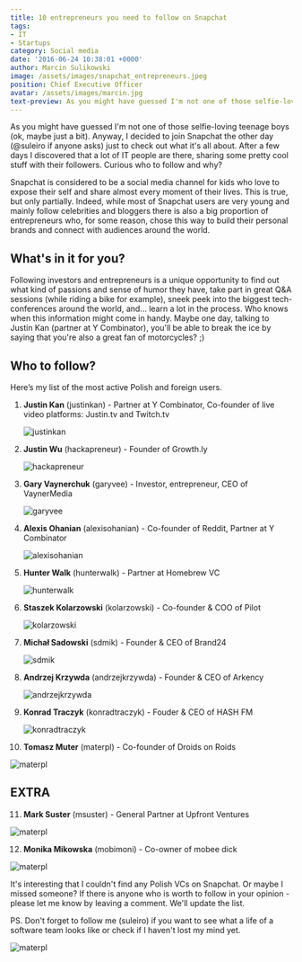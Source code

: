 ```yaml
---
title: 10 entrepreneurs you need to follow on Snapchat
tags:
- IT
- Startups
category: Social media
date: '2016-06-24 10:38:01 +0000'
author: Marcin Sulikowski
image: /assets/images/snapchat_entrepreneurs.jpeg
position: Chief Executive Officer
avatar: /assets/images/marcin.jpg
text-preview: As you might have guessed I'm not one of those selfie-loving teenage boys (ok, maybe just a bit). Anyway, I decided to join Snapchat the other day (@suleiro if anyone asks) just to check out what it's all about. After a few days I discovered that a lot of IT people are there, sharing some pretty cool stuff with their followers. Curious who to follow and why?
---
```


As you might have guessed I'm not one of those selfie-loving teenage boys (ok, maybe just a bit). Anyway, I decided to join Snapchat the other day (@suleiro if anyone asks) just to check out what it's all about. After a few days I discovered that a lot of IT people are there, sharing some pretty cool stuff with their followers. Curious who to follow and why?

Snapchat is considered to be a social media channel for kids who love to expose their self and share almost every moment of their lives. This is true, but only partially. Indeed, while most of Snapchat users are very young and mainly follow celebrities and bloggers there is also a big proportion of entrepreneurs who, for some reason, chose this way to build their personal brands and connect with audiences around the world.

## What's in it for you? ##

Following investors and entrepreneurs is a unique opportunity to find out what kind of passions and sense of humor they have, take part in great Q&A sessions (while riding a bike for example), sneek peek into the biggest tech-conferences around the world, and... learn a lot in the process. Who knows when this information might come in handy. Maybe one day, talking to Justin Kan (partner at Y Combinator), you'll be able to break the ice by saying that you're also a great fan of motorcycles? ;)

## Who to follow? ##

Here’s my list of the most active Polish and foreign users.

1. **Justin Kan** (justinkan) - Partner at Y Combinator, Co-founder of live video platforms: Justin.tv and Twitch.tv

   ![justinkan](/assets/images/snapchat-justin-kan.png "justinkan")
2. **Justin Wu** (hackapreneur) - Founder of Growth.ly

   ![hackapreneur](/assets/images/snapchat-justin-wu.png "hackapreneur")
3. **Gary Vaynerchuk** (garyvee) - Investor, entrepreneur, CEO of VaynerMedia

   ![garyvee](/assets/images/snapchat-gary-vaynerchuk.png "garyvee")
4. **Alexis Ohanian** (alexisohanian) - Co-founder of Reddit, Partner at Y Combinator

   ![alexisohanian](/assets/images/snapchat-alexis-ohanian.png "alexisohanian")
5. **Hunter Walk** (hunterwalk) - Partner at Homebrew VC

   ![hunterwalk](/assets/images/snapchat-hunter-walk.png "hunterwalk")
6. **Staszek Kolarzowski** (kolarzowski) - Co-founder & COO of Pilot

   ![kolarzowski](/assets/images/snapchat-staszek-kolarzowski.png "kolarzowski")
7. **Michał Sadowski** (sdmik) - Founder & CEO of Brand24

   ![sdmik](/assets/images/snapchat-michal-sadowski.png "sdmik")
8. **Andrzej Krzywda** (andrzejkrzywda) - Founder & CEO of Arkency

   ![andrzejkrzywda](/assets/images/snapchat-andrzej-krzywda.png "andrzejkrzywda")
9. **Konrad Traczyk** (konradtraczyk) - Fouder & CEO of HASH FM

   ![konradtraczyk](/assets/images/snapchat-konrad-traczyk.png "konradtraczyk")
10. **Tomasz Muter** (materpl) - Co-founder of Droids on Roids

   ![materpl](/assets/images/snapchat-tomasz-muter.png "materpl")

   ## EXTRA ##

11. **Mark Suster** (msuster) - General Partner at Upfront Ventures

   ![materpl](/assets/images/snapchat-mark-suster.png "msuster")

12. **Monika Mikowska** (mobimoni) - Co-owner of mobee dick

  ![materpl](/assets/images/snapchat-monika-mikowska.png "mobimoni")

It's interesting that I couldn't find any Polish VCs on Snapchat. Or maybe I missed someone? If there is anyone who is worth to follow in your opinion - please let me know by leaving a comment. We'll update the list.

PS. Don't forget to follow me (suleiro) if you want to see what a life of a software team looks like or check if I haven't lost my mind yet.

![materpl](/assets/images/snapchat-suler.png "suleiro")
